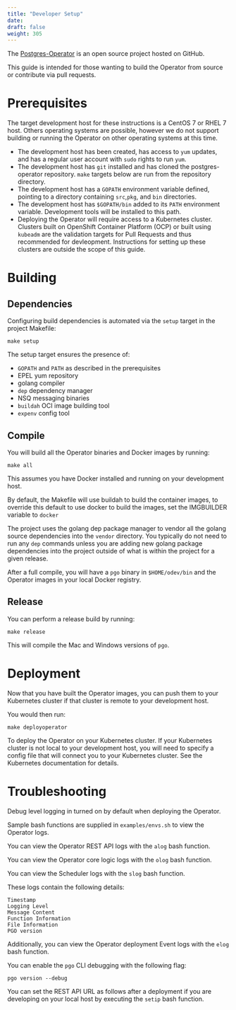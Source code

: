 ```yaml
---
title: "Developer Setup"
date:
draft: false
weight: 305
---
```


The [Postgres-Operator](https://github.com/crunchydata/postgres-operator) is an open source project hosted on GitHub.

This guide is intended for those wanting to build the Operator from source or contribute via pull requests.


# Prerequisites
The target development host for these instructions is a CentOS 7 or RHEL 7 host. Others operating systems
are possible, however we do not support building or running the Operator on other operating systems at this time.

* The development host has been created, has access to `yum` updates, and has a regular user account with `sudo` rights to run `yum`.
* The development host has `git` installed and has cloned the postgres-operator repository. `make` targets below are run from the repository directory.
* The development host has a `GOPATH` environment variable defined, pointing to a directory containing `src`,`pkg`, and `bin` directories.
* The development host has `$GOPATH/bin` added to its `PATH` environment variable. Development tools will be installed to this path.
* Deploying the Operator will require access to a Kubernetes cluster. Clusters built on OpenShift Container Platform (OCP) or built using `kubeadm` are the validation targets for Pull Requests and thus recommended for devleopment. Instructions for setting up these clusters are outside the scope of this guide.


# Building

## Dependencies

Configuring build dependencies is automated via the `setup` target in the project Makefile:

    make setup

The setup target ensures the presence of:

* `GOPATH` and `PATH` as described in the prerequisites
* EPEL yum repository
* golang compiler
* `dep` dependency manager
* NSQ messaging binaries
* `buildah` OCI image building tool
* `expenv` config tool 

## Compile

You will build all the Operator binaries and Docker images by running:

    make all

This assumes you have Docker installed and running on your development host.

By default, the Makefile will use buildah to build the container images, to override this default to use docker to build the images, set the IMGBUILDER variable to `docker`


The project uses the golang dep package manager to vendor all the golang source dependencies into the `vendor` directory.  You typically do not need to run any `dep` commands unless you are adding new golang package dependencies into the project outside of what is within the project for a given release.

After a full compile, you will have a `pgo` binary in `$HOME/odev/bin` and the Operator images in your local Docker registry.

## Release
You can perform a release build by running:

    make release

This will compile the Mac and Windows versions of `pgo`.


# Deployment

Now that you have built the Operator images, you can push them to your Kubernetes cluster if that cluster is remote to your development host.

You would then run:

    make deployoperator

To deploy the Operator on your Kubernetes cluster.  If your Kubernetes cluster is not local to your development host, you will need to specify a config file that will connect you to your Kubernetes cluster. See the Kubernetes documentation for details.


# Troubleshooting

Debug level logging in turned on by default when deploying the Operator.

Sample bash functions are supplied in `examples/envs.sh` to view
the Operator logs.

You can view the Operator REST API logs with the `alog` bash function.

You can view the Operator core logic logs with the `olog` bash function.

You can view the Scheduler logs with the `slog` bash function.

These logs contain the following details:

	Timestamp
	Logging Level
	Message Content
	Function Information
	File Information
	PGO version

Additionally, you can view the Operator deployment Event logs with the `elog` bash function.

You can enable the `pgo` CLI debugging with the following flag:

    pgo version --debug

You can set the REST API URL as follows after a deployment if you are
developing on your local host by executing the `setip` bash function.
